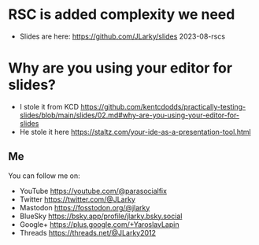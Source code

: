 # RSC is added complexity we need

- Slides are here: https://github.com/JLarky/slides 2023-08-rscs

# Why are you using your editor for slides?

- I stole it from KCD https://github.com/kentcdodds/practically-testing-slides/blob/main/slides/02.md#why-are-you-using-your-editor-for-slides
- He stole it here https://staltz.com/your-ide-as-a-presentation-tool.html

## Me

You can follow me on:

- YouTube https://youtube.com/@parasocialfix
- Twitter https://twitter.com/@JLarky
- Mastodon https://fosstodon.org/@jlarky
- BlueSky https://bsky.app/profile/jlarky.bsky.social
- Google+ https://plus.google.com/+YaroslavLapin
- Threads https://threads.net/@JLarky2012

<!-- can't belive almost all of those links are pointing to a dead platform now -->
